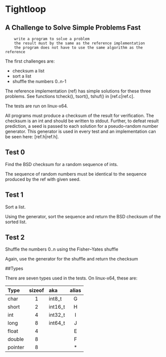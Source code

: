 # Tightloop

## A Challenge to Solve Simple Problems Fast

        write a program to solve a problem
        the result must by the same as the reference implementation
        the program does not have to use the same algorithm as the reference

The first challenges are:

  - checksum a list
  - sort a list
  - shuffle the numbers 0..n-1

The reference implementation (ref) has simple solutions for these three
problems.  See functions tcheck(), tsort(), tshuf() in [ref.c|ref.c].

The tests are run on linux-x64.

All programs must produce a checksum of the result for verification.  The
checksum is an int and should be written to stdout.
Further, to defeat result prediction, a seed is passed to each solution for a
pseudo-random number generator. This generator is used in every test and an
implementation can be seen here: [ref.h|ref.h].


## Test 0

Find the BSD checksum for a random sequence of ints.

The sequence of random numbers must be identical to the sequence produced by
the ref with given seed.

## Test 1

Sort a list.

Using the generator, sort the sequence and return the BSD checksum of the
sorted list.

## Test 2

Shuffle the numbers 0..n using the Fisher–Yates shuffle

Again, use the generator for the shuffle and return the checksum



##Types

There are seven types used in the tests.  On linux-x64, these are:

| Type    | sizeof  | aka     |alias |
|:------- |:-------:|:--------|:----:|
| char    | 1       | int8_t  | G    |
| short   | 2       | int16_t | H    |
| int     | 4       | int32_t | I    |
| long    | 8       | int64_t | J    |
| float   | 4       |         | E    |
| double  | 8       |         | F    |
| pointer | 8       |         | *    |


